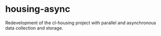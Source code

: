 # housing-async
Redevelopment of the cl-housing project with parallel and asynchronous data collection and storage.

